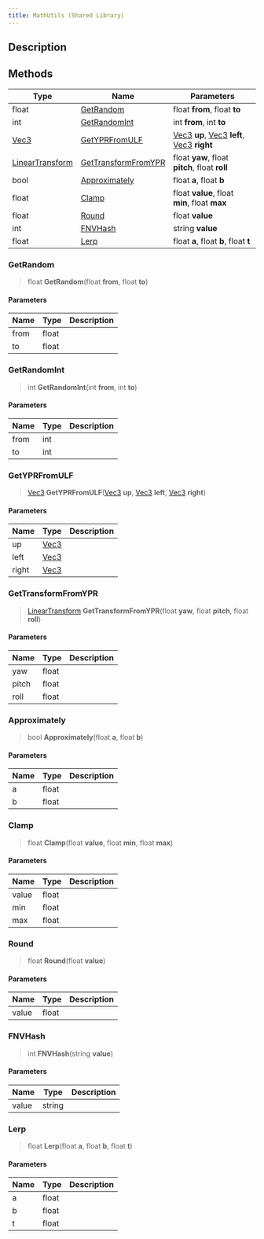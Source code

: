```yaml
---
title: MathUtils (Shared Library)
---
```

## Description

## Methods

| Type                                                    | Name                                        | Parameters                                                                                                                        |
| ------------------------------------------------------- | ------------------------------------------- | --------------------------------------------------------------------------------------------------------------------------------- |
| float                                                   | [GetRandom](#getrandom)                     | float **from**, float **to**                                                                                                      |
| int                                                     | [GetRandomInt](#getrandomint)               | int **from**, int **to**                                                                                                          |
| [Vec3](/vext/ref/cls/shr/vec3)                       | [GetYPRFromULF](#getyprfromulf)             | [Vec3](/vext/ref/cls/shr/vec3) **up**, [Vec3](/vext/ref/cls/shr/vec3) **left**, [Vec3](/vext/ref/cls/shr/vec3) **right** |
| [LinearTransform](/vext/ref/cls/shr/lineartransform) | [GetTransformFromYPR](#gettransformfromypr) | float **yaw**, float **pitch**, float **roll**                                                                                    |
| bool                                                    | [Approximately](#approximately)             | float **a**, float **b**                                                                                                          |
| float                                                   | [Clamp](#clamp)                             | float **value**, float **min**, float **max**                                                                                     |
| float                                                   | [Round](#round)                             | float **value**                                                                                                                   |
| int                                                     | [FNVHash](#fnvhash)                         | string **value**                                                                                                                  |
| float                                                   | [Lerp](#lerp)                               | float **a**, float **b**, float **t**                                                                                             |

### GetRandom

> float **GetRandom**(float **from**, float **to**)

#### Parameters

| Name | Type  | Description |
| ---- | ----- | ----------- |
| from | float |             |
| to   | float |             |

### GetRandomInt

> int **GetRandomInt**(int **from**, int **to**)

#### Parameters

| Name | Type | Description |
| ---- | ---- | ----------- |
| from | int  |             |
| to   | int  |             |

### GetYPRFromULF

> [Vec3](/vext/ref/cls/shr/vec3) **GetYPRFromULF**([Vec3](/vext/ref/cls/shr/vec3) **up**, [Vec3](/vext/ref/cls/shr/vec3) **left**, [Vec3](/vext/ref/cls/shr/vec3) **right**)

#### Parameters

| Name  | Type                              | Description |
| ----- | --------------------------------- | ----------- |
| up    | [Vec3](/vext/ref/cls/shr/vec3) |             |
| left  | [Vec3](/vext/ref/cls/shr/vec3) |             |
| right | [Vec3](/vext/ref/cls/shr/vec3) |             |

### GetTransformFromYPR

> [LinearTransform](/vext/ref/cls/shr/lineartransform) **GetTransformFromYPR**(float **yaw**, float **pitch**, float **roll**)

#### Parameters

| Name  | Type  | Description |
| ----- | ----- | ----------- |
| yaw   | float |             |
| pitch | float |             |
| roll  | float |             |

### Approximately

> bool **Approximately**(float **a**, float **b**)

#### Parameters

| Name | Type  | Description |
| ---- | ----- | ----------- |
| a    | float |             |
| b    | float |             |

### Clamp

> float **Clamp**(float **value**, float **min**, float **max**)

#### Parameters

| Name  | Type  | Description |
| ----- | ----- | ----------- |
| value | float |             |
| min   | float |             |
| max   | float |             |

### Round

> float **Round**(float **value**)

#### Parameters

| Name  | Type  | Description |
| ----- | ----- | ----------- |
| value | float |             |

### FNVHash

> int **FNVHash**(string **value**)

#### Parameters

| Name  | Type   | Description |
| ----- | ------ | ----------- |
| value | string |             |

### Lerp

> float **Lerp**(float **a**, float **b**, float **t**)

#### Parameters

| Name | Type  | Description |
| ---- | ----- | ----------- |
| a    | float |             |
| b    | float |             |
| t    | float |             |
